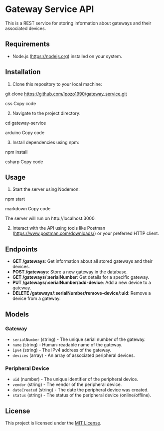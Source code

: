 # Gateway Service API

This is a REST service for storing information about gateways and their associated devices.

## Requirements

- Node.js (https://nodejs.org) installed on your system.

## Installation

1. Clone this repository to your local machine:

git clone https://github.com/lpozo1990/gateway_service.git

css
Copy code

2. Navigate to the project directory:

cd gateway-service

arduino
Copy code

3. Install dependencies using npm:

npm install

csharp
Copy code

## Usage

1. Start the server using Nodemon:

npm start

markdown
Copy code

The server will run on http://localhost:3000.

2. Interact with the API using tools like Postman (https://www.postman.com/downloads/) or your preferred HTTP client.

## Endpoints

- **GET /gateways**: Get information about all stored gateways and their devices.
- **POST /gateways**: Store a new gateway in the database.
- **GET /gateways/:serialNumber**: Get details for a specific gateway.
- **PUT /gateways/:serialNumber/add-device**: Add a new device to a gateway.
- **DELETE /gateways/:serialNumber/remove-device/:uid**: Remove a device from a gateway.

## Models

### Gateway

- `serialNumber` (string) - The unique serial number of the gateway.
- `name` (string) - Human-readable name of the gateway.
- `ipv4` (string) - The IPv4 address of the gateway.
- `devices` (array) - An array of associated peripheral devices.

### Peripheral Device

- `uid` (number) - The unique identifier of the peripheral device.
- `vendor` (string) - The vendor of the peripheral device.
- `dateCreated` (string) - The date the peripheral device was created.
- `status` (string) - The status of the peripheral device (online/offline).

## License

This project is licensed under the [MIT License](LICENSE).